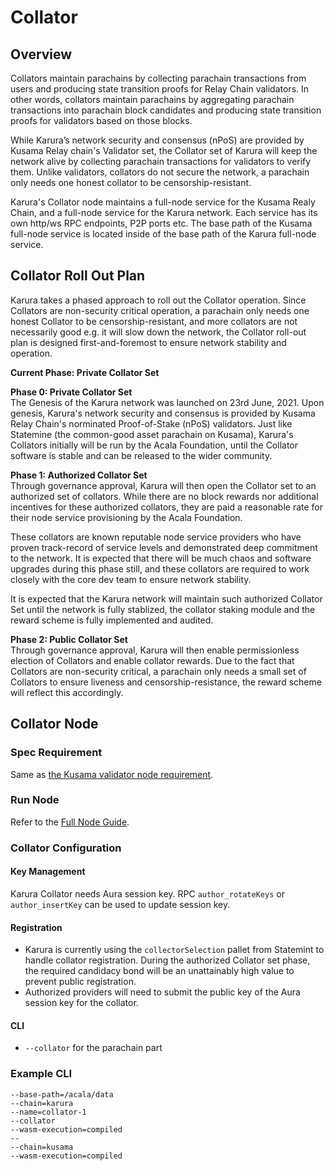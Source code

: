 # Collator

## Overview

Collators maintain parachains by collecting parachain transactions from users and producing state transition proofs for Relay Chain validators. In other words, collators maintain parachains by aggregating parachain transactions into parachain block candidates and producing state transition proofs for validators based on those blocks. 

While Karura’s network security and consensus \(nPoS\) are provided by Kusama Relay chain's Validator set, the Collator set of Karura will keep the network alive by collecting parachain transactions for validators to verify them. Unlike validators, collators do not secure the network, a parachain only needs one honest collator to be censorship-resistant.

Karura's Collator node maintains a full-node service for the Kusama Realy Chain, and a full-node service for the Karura network. Each service has its own http/ws RPC endpoints, P2P ports etc. The base path of the Kusama full-node service is located inside of the base path of the Karura full-node service.

## Collator Roll Out Plan

Karura takes a phased approach to roll out the Collator operation. Since Collators are non-security critical operation, a parachain only needs one honest Collator to be censorship-resistant, and more collators are not necessarily good e.g. it will slow down the network, the Collator roll-out plan is designed first-and-foremost to ensure network stability and operation.

**Current Phase: Private Collator Set** 

**Phase 0: Private Collator Set**   
The Genesis of the Karura network was launched on 23rd June, 2021. Upon genesis, Karura's network security and consensus is provided by Kusama Relay Chain's norminated Proof-of-Stake \(nPoS\) validators. Just like Statemine \(the common-good asset parachain on Kusama\), Karura's Collators initially will be run by the Acala Foundation, until the Collator software is stable and can be released to the wider community.

**Phase 1: Authorized Collator Set**  
Through governance approval, Karura will then open the Collator set to an authorized set of collators. While there are no block rewards nor additional incentives for these authorized collators, they are paid a reasonable rate for their node service provisioning by the Acala Foundation. 

These collators are known reputable node service providers who have proven track-record of service levels and demonstrated deep commitment to the network. It is expected that there will be much chaos and software upgrades during this phase still, and these collators are required to work closely with the core dev team to ensure network stability. 

It is expected that the Karura network will maintain such authorized Collator Set until the network is fully stablized, the collator staking module and the reward scheme is fully implemented and audited.

**Phase 2: Public Collator Set**  
Through governance approval, Karura will then enable permissionless election of Collators and enable collator rewards. Due to the fact that Collators are non-security critical, a parachain only needs a small set of Collators to ensure liveness and censorship-resistance, the reward scheme will reflect this accordingly. 

## Collator Node

### Spec Requirement

Same as [the Kusama validator node requirement](https://guide.kusama.network/docs/mirror-maintain-guides-how-to-validate-kusama/#requirements).

### Run Node

Refer to the [Full Node Guide](full-node.md).

### Collator Configuration

#### **Key Management**

Karura Collator needs Aura session key. RPC `author_rotateKeys` or `author_insertKey` can be used to update session key.

#### **Registration**

* Karura is currently using the `collectorSelection` pallet from Statemint to handle collator registration. During the authorized Collator set phase, the required candidacy bond will be an unattainably high value to prevent public registration.
* Authorized providers will need to submit the public key of the Aura session key for the collator.

#### CLI

* `--collator` for the parachain part

### **Example CLI**

```text
--base-path=/acala/data
--chain=karura
--name=collator-1
--collator
--wasm-execution=compiled
--
--chain=kusama
--wasm-execution=compiled
```

